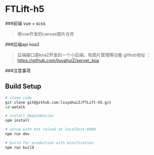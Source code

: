 # FTLift-h5

###前端 vue + scss
> 用vue开发的canvas图片合并


###后端api koa2
> 后端接口是koa2开发的一个小后端，有图片管理等功能
> github地址 ：https://github.com/liuyahuiZ/server_koa

###注意事项


## Build Setup

``` bash
# clone code
git clone git@github.com:liuyahuiZ/FTLift-h5.git
cd wetalk

# install dependencies
npm install

# serve with hot reload at localhost:8080
npm run dev

# build for production with minification
npm run build
```

